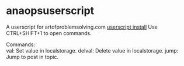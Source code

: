 # anaopsuserscript
A userscript for artofproblemsolving.com
<a href="https://github.com/epiccakeking/anaopsuserscript/raw/master/anaopsuserscript.user.js">userscript install</a>
Use CTRL+SHIFT+1 to open commands.

Commands:<br>
val: Set value in localstorage.
delval: Delete value in localstorage.
jump: Jump to post in topic.
